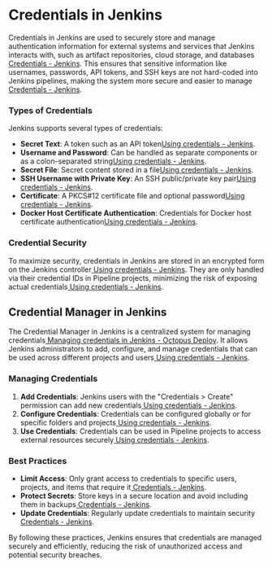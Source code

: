# Credentials in Jenkins

Credentials in Jenkins are used to securely store and manage authentication information for external systems and services that Jenkins interacts with, such as artifact repositories, cloud storage, and databases[  Credentials - Jenkins](https://www.jenkins.io/doc/book/security/credentials/). This ensures that sensitive information like usernames, passwords, API tokens, and SSH keys are not hard-coded into Jenkins pipelines, making the system more secure and easier to manage[  Credentials - Jenkins](https://www.jenkins.io/doc/book/security/credentials/).

### Types of Credentials
Jenkins supports several types of credentials:
- **Secret Text**: A token such as an API token[Using credentials - Jenkins](https://www.jenkins.io/doc/book/using/using-credentials/).
- **Username and Password**: Can be handled as separate components or as a colon-separated string[Using credentials - Jenkins](https://www.jenkins.io/doc/book/using/using-credentials/).
- **Secret File**: Secret content stored in a file[Using credentials - Jenkins](https://www.jenkins.io/doc/book/using/using-credentials/).
- **SSH Username with Private Key**: An SSH public/private key pair[Using credentials - Jenkins](https://www.jenkins.io/doc/book/using/using-credentials/).
- **Certificate**: A PKCS#12 certificate file and optional password[Using credentials - Jenkins](https://www.jenkins.io/doc/book/using/using-credentials/).
- **Docker Host Certificate Authentication**: Credentials for Docker host certificate authentication[Using credentials - Jenkins](https://www.jenkins.io/doc/book/using/using-credentials/).

### Credential Security
To maximize security, credentials in Jenkins are stored in an encrypted form on the Jenkins controller[ Using credentials - Jenkins](https://www.jenkins.io/doc/book/using/using-credentials/). They are only handled via their credential IDs in Pipeline projects, minimizing the risk of exposing actual credentials[ Using credentials - Jenkins](https://www.jenkins.io/doc/book/using/using-credentials/).

## Credential Manager in Jenkins

The Credential Manager in Jenkins is a centralized system for managing credentials[ Managing credentials in Jenkins - Octopus Deploy](https://octopus.com/blog/managing-jenkins-credentials). It allows Jenkins administrators to add, configure, and manage credentials that can be used across different projects and users[ Using credentials - Jenkins](https://www.jenkins.io/doc/book/using/using-credentials/).

### Managing Credentials
1. **Add Credentials**: Jenkins users with the "Credentials > Create" permission can add new credentials[ Using credentials - Jenkins](https://www.jenkins.io/doc/book/using/using-credentials/).
2. **Configure Credentials**: Credentials can be configured globally or for specific folders and projects[ Using credentials - Jenkins](https://www.jenkins.io/doc/book/using/using-credentials/).
3. **Use Credentials**: Credentials can be used in Pipeline projects to access external resources securely[ Using credentials - Jenkins](https://www.jenkins.io/doc/book/using/using-credentials/).

### Best Practices
- **Limit Access**: Only grant access to credentials to specific users, projects, and items that require it[  Credentials - Jenkins](https://www.jenkins.io/doc/book/security/credentials/).
- **Protect Secrets**: Store keys in a secure location and avoid including them in backups[  Credentials - Jenkins](https://www.jenkins.io/doc/book/security/credentials/).
- **Update Credentials**: Regularly update credentials to maintain security[  Credentials - Jenkins](https://www.jenkins.io/doc/book/security/credentials/).

By following these practices, Jenkins ensures that credentials are managed securely and efficiently, reducing the risk of unauthorized access and potential security breaches.
